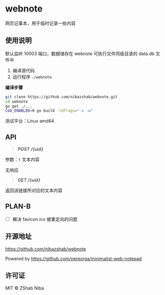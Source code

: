 # webnote

网页记事本，用于临时记录一些内容

## 使用说明

默认监听 10003 端口，数据储存在 webnote 可执行文件同级目录的 data.db 文件中

1. 编译源代码
2. 运行程序 `./webnote`

__编译步骤__

```sh
git clone https://github.com/nibazshab/webnote.git
cd webnote
go get ./...
CGO_ENABLED=0 go build -ldflags="-s -w"
```

测试平台：Linux amd64

## API

> ___POST /{uid}___

参数：`t` 文本内容

无响应

> ___GET /{uid}___

返回该链接所对应的文本内容

## PLAN-B

- [ ] 解决 favicon.ico 被重定向的问题

## 开源地址

https://github.com/nibazshab/webnote

Powered by https://github.com/pereorga/minimalist-web-notepad

## 许可证

MIT © ZShab Niba

